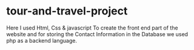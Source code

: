 # tour-and-travel-project

Here I used Html, Css & javascript To create the front end part of the website and for storing the Contact Information in the Database we used php as a backend language.
